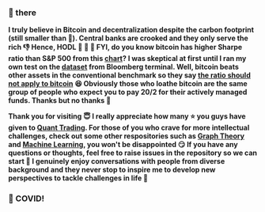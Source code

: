 ### 👋 there

**I truly believe in Bitcoin and decentralization despite the carbon footprint (still smaller than 🏦). Central banks are crooked and they only serve the rich :thumbsdown: Hence, HODL 💎 🙌 💎 FYI, do you know bitcoin has higher Sharpe ratio than S&P 500 from this <a href=https://charts.woobull.com/bitcoin-risk-adjusted-return>chart</a>? I was skeptical at first until I ran my own test on the <a href=https://github.com/je-suis-tm/quant-trading/blob/master/data/bitcoin.csv>dataset</a> from Bloomberg terminal. Well, bitcoin beats other assets in the conventional benchmark so they say <a href=https://www.quora.com/Does-the-Sharpe-ratio-work-with-Bitcoin>the ratio should not apply to bitcoin</a> :satisfied: Obviously those who loathe bitcoin are the same group of people who expect you to pay 20/2 for their actively managed funds. Thanks but no thanks :triumph:**

**Thank you for visiting :innocent: I really appreciate how many :star: you guys have given to <a href=https://github.com/je-suis-tm/quant-trading>Quant Trading</a>. For those of you who crave for more intellectual challenges, check out some other respositories such as <a href=https://github.com/je-suis-tm/graph-theory>Graph Theory</a> and <a href=https://github.com/je-suis-tm/machine-learning>Machine Learning</a>, you won't be disappointed :smirk: If you have any questions or thoughts, feel free to raise issues in the repository so we can start :speech_balloon: I genuinely enjoy conversations with people from diverse background and they never stop to inspire me to develop new perspectives to tackle challenges in life :muscle:**

### :fu: COVID!
